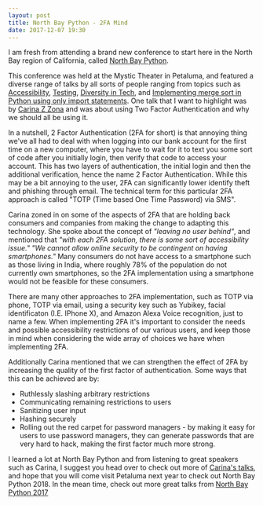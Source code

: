 ```yaml
---
layout: post
title: North Bay Python - 2FA Mind
date: 2017-12-07 19:30
---
```


I am fresh from attending a brand new conference to start here in the North Bay region of California, called [North Bay Python](https://2017.northbaypython.org/).

<!--excerpt-->

This conference was held at the Mystic Theater in Petaluma, and featured a diverse range of talks by all sorts of people ranging from topics such as [Accessibility](https://www.youtube.com/watch?v=ys7cy7njkvA&index=6&list=PLaeNpBNgqQWvWl273wwS3f-iEgDWNuoxN), [Testing](https://www.youtube.com/watch?v=uO3lMtlL9jg&index=7&list=PLaeNpBNgqQWvWl273wwS3f-iEgDWNuoxN), [Diversity in Tech](https://www.youtube.com/watch?v=FgJ40931e9Y), and [Implementing merge sort in Python using only import statements](https://www.youtube.com/watch?v=7wPcR3OWSU8&list=PLaeNpBNgqQWvWl273wwS3f-iEgDWNuoxN&index=5). One talk that I want to highlight was by [Carina Z Zona](http://cczona.com/) and was about using Two Factor Authentication and why we should all be using it.

In a nutshell, 2 Factor Authentication (2FA for short) is that annoying thing we've all had to deal with when logging into our bank account for the first time on a new computer, where you have to wait for it to text you some sort of code after you initially login, then verify that code to access your account. This has two layers of authentication, the initial login and then the additional verification, hence the name 2 Factor Authentication. While this may be a bit annoying to the user, 2FA can significantly lower identify theft and phishing through email. The technical term for this particular 2FA approach is called "TOTP (Time based One Time Password) via SMS".

Carina zoned in on some of the aspects of 2FA that are holding back consumers and companies from making the change to adapting this technology. She spoke about the concept of *"leaving no user behind"*, and mentioned that *"with each 2FA solution, there is some sort of accessibility issue."* *"We cannot allow online security to be contingent on having smartphones."* Many consumers do not have access to a smartphone such as those living in India, where roughly 78% of the population do not currently own smartphones, so the 2FA implementation using a smartphone would not be feasible for these consumers.

There are many other approaches to 2FA implementation, such as TOTP via phone, TOTP via email, using a security key such as Yubikey, facial identificaton (I.E. IPhone X), and Amazon Alexa Voice recognition, just to name a few. When implementing 2FA it's important to consider the needs and possible accessibility restrictions of our various users, and keep those in mind when considering the wide array of choices we have when implementing 2FA.

Additionally Carina mentioned that we can strengthen the effect of 2FA by increasing the quality of the first factor of authentication. Some ways that this can be achieved are by:
* Ruthlessly slashing arbitrary restrictions
* Communicating remaining restrictions to users
* Sanitizing user input
* Hashing securely
* Rolling out the red carpet for password managers - by making it easy for users to use password managers, they can generate passwords that are very hard to hack, making the first factor much more strong.

I learned a lot at North Bay Python and from listening to great speakers such as Carina, I suggest you head over to check out  more of [Carina's talks](http://cczona.com/speaking/talks/), and hope that you will come visit Petaluma next year to check out North Bay Python 2018. In the mean time, check out more great talks from [North Bay Python 2017](https://www.youtube.com/watch?v=7wPcR3OWSU8&list=PLaeNpBNgqQWvWl273wwS3f-iEgDWNuoxN)
